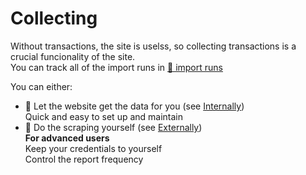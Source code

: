 # Collecting

Without transactions, the site is uselss, so collecting transactions is a crucial funcionality of the site.  
You can track all of the import runs in [🐯 import runs](https://www.money-tiger.tech/txns/runs)

You can either:

* 🏁 Let the website get the data for you (see [Internally](internal.md))  
  Quick and easy to set up and maintain
* 💪 Do the scraping yourself (see [Externally](external.md))  
  **For advanced users**  
  Keep your credentials to yourself  
  Control the report frequency
